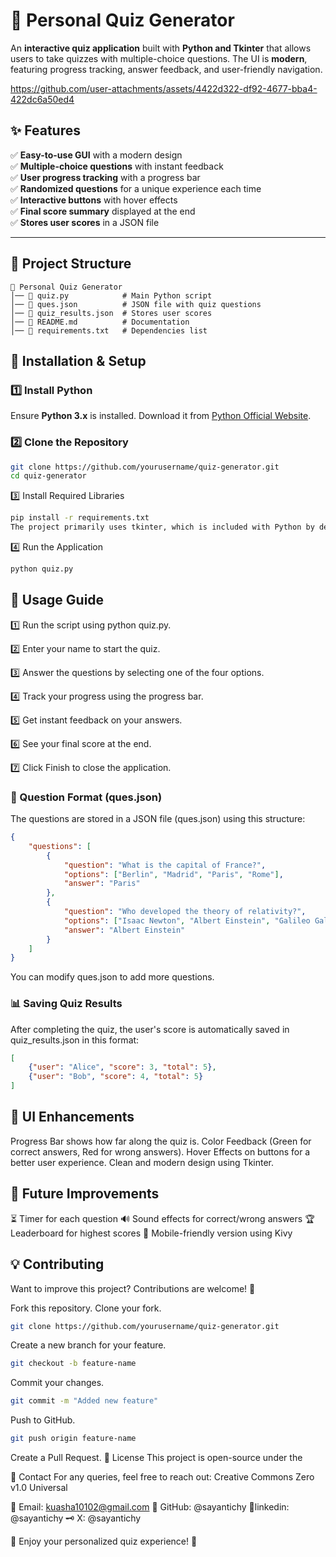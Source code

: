 # 🧠 Personal Quiz Generator

An **interactive quiz application** built with **Python and Tkinter** that allows users to take quizzes with multiple-choice questions. The UI is **modern**, featuring progress tracking, answer feedback, and user-friendly navigation.

https://github.com/user-attachments/assets/4422d322-df92-4677-bba4-422dc6a50ed4


## ✨ Features

✅ **Easy-to-use GUI** with a modern design  
✅ **Multiple-choice questions** with instant feedback  
✅ **User progress tracking** with a progress bar  
✅ **Randomized questions** for a unique experience each time  
✅ **Interactive buttons** with hover effects  
✅ **Final score summary** displayed at the end  
✅ **Stores user scores** in a JSON file  

---

## 📂 Project Structure
```plaintext
📁 Personal Quiz Generator
│── 📜 quiz.py            # Main Python script
│── 📜 ques.json          # JSON file with quiz questions
│── 📜 quiz_results.json  # Stores user scores
│── 📜 README.md          # Documentation
│── 📜 requirements.txt   # Dependencies list
```

## 🚀 Installation & Setup

### **1️⃣ Install Python**
Ensure **Python 3.x** is installed. Download it from [Python Official Website](https://www.python.org/).

### **2️⃣ Clone the Repository**
```bash
git clone https://github.com/yourusername/quiz-generator.git
cd quiz-generator
```
3️⃣ Install Required Libraries
```bash
pip install -r requirements.txt
The project primarily uses tkinter, which is included with Python by default.
```
4️⃣ Run the Application
```bash
python quiz.py
```
## 📖 Usage Guide
1️⃣ Run the script using python quiz.py.

2️⃣ Enter your name to start the quiz.

3️⃣ Answer the questions by selecting one of the four options.

4️⃣ Track your progress using the progress bar.

5️⃣ Get instant feedback on your answers.

6️⃣ See your final score at the end.

7️⃣ Click Finish to close the application.

### 📝 Question Format (ques.json)
The questions are stored in a JSON file (ques.json) using this structure:

```json
{
    "questions": [
        {
            "question": "What is the capital of France?",
            "options": ["Berlin", "Madrid", "Paris", "Rome"],
            "answer": "Paris"
        },
        {
            "question": "Who developed the theory of relativity?",
            "options": ["Isaac Newton", "Albert Einstein", "Galileo Galilei", "Nikola Tesla"],
            "answer": "Albert Einstein"
        }
    ]
}
```
You can modify ques.json to add more questions.

### 📊 Saving Quiz Results
After completing the quiz, the user's score is automatically saved in quiz_results.json in this format:

```json
[
    {"user": "Alice", "score": 3, "total": 5},
    {"user": "Bob", "score": 4, "total": 5}
]
```
## 🎨 UI Enhancements
Progress Bar shows how far along the quiz is.
Color Feedback (Green for correct answers, Red for wrong answers).
Hover Effects on buttons for a better user experience.
Clean and modern design using Tkinter.
## 🔧 Future Improvements
⏳ Timer for each question
🔊 Sound effects for correct/wrong answers
🏆 Leaderboard for highest scores
📱 Mobile-friendly version using Kivy
## 💡 Contributing
Want to improve this project? Contributions are welcome! 🚀

Fork this repository.
Clone your fork.
```bash
git clone https://github.com/yourusername/quiz-generator.git
```
Create a new branch for your feature.
```bash
git checkout -b feature-name
```
Commit your changes.
```bash
git commit -m "Added new feature"
```
Push to GitHub.
```bash
git push origin feature-name
```
Create a Pull Request.
📜 License
This project is open-source under the 

📩 Contact
For any queries, feel free to reach out: Creative Commons Zero v1.0 Universal

📧 Email: kuasha10102@gmail.com
🐙 GitHub: @sayantichy
🔗linkedin: @sayantichy
🗝 X: @sayantichy

🚀 Enjoy your personalized quiz experience! 🎉
